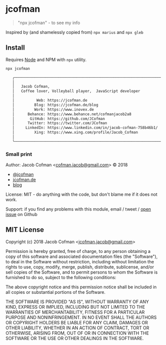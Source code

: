 # jcofman

> &#34;npx jcofman&#34; - to see my info


Inspired by (and shamelessly copied from) `npx marius` and `npx gleb`

## Install

Requires [Node](https://nodejs.org/en/) and NPM with `npx` utility.

```sh
npx jcofman

   ╭──────────────────────────────────────────────────────────────────────────╮
   │                                                                          │
   │   Jacob Cofman,                                                          │
   │   Coffee lover, Volleyball player,  JavaScript developer                 │
   │                                                                          │
   │          Web: https://jcofman.de                                         │
   │         Blog: https://jcofman.de/blog                                    │
   │         Work: https://www.inovex.de                                      │
   │      Behance: https://www.behance.net/cofmanjacob2a8                     │
   │       GitHub: https://github.com/JCofman                                 │
   │      Twitter: https://twitter.com/JCofman                                │
   │     LinkedIn: https://www.linkedin.com/in/jacob-cofman-758b46b1/         │
   │         Xing: https://www.xing.com/profile/Jacob_Cofman                  │
   │                                                                          │
   ╰──────────────────────────────────────────────────────────────────────────╯

```

### Small print

Author: Jacob Cofman &lt;cofman.jacob@gmail.com&gt; &copy; 2018

- [@jcofman](https://twitter.com/JCofman)
- [jcofman.de](https://jcofman.de)
- [blog](https://jcofman.de/blog)

License: MIT - do anything with the code, but don't blame me if it does not work.

Support: if you find any problems with this module, email / tweet /
[open issue](https://github.com/JCofman/jcofman/issues) on Github

## MIT License

Copyright (c) 2018 Jacob Cofman &lt;jcofman.jacob@gmail.com&gt;

Permission is hereby granted, free of charge, to any person
obtaining a copy of this software and associated documentation
files (the "Software"), to deal in the Software without
restriction, including without limitation the rights to use,
copy, modify, merge, publish, distribute, sublicense, and/or sell
copies of the Software, and to permit persons to whom the
Software is furnished to do so, subject to the following
conditions:

The above copyright notice and this permission notice shall be
included in all copies or substantial portions of the Software.

THE SOFTWARE IS PROVIDED "AS IS", WITHOUT WARRANTY OF ANY KIND,
EXPRESS OR IMPLIED, INCLUDING BUT NOT LIMITED TO THE WARRANTIES
OF MERCHANTABILITY, FITNESS FOR A PARTICULAR PURPOSE AND
NONINFRINGEMENT. IN NO EVENT SHALL THE AUTHORS OR COPYRIGHT
HOLDERS BE LIABLE FOR ANY CLAIM, DAMAGES OR OTHER LIABILITY,
WHETHER IN AN ACTION OF CONTRACT, TORT OR OTHERWISE, ARISING
FROM, OUT OF OR IN CONNECTION WITH THE SOFTWARE OR THE USE OR
OTHER DEALINGS IN THE SOFTWARE.
